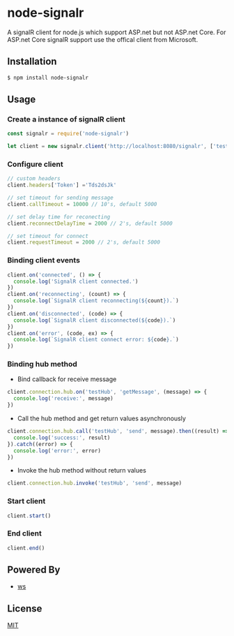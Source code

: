 # node-signalr

A signalR client for node.js which support ASP.net but not ASP.net Core. For ASP.net Core signalR support use the offical client from Microsoft.

## Installation

```bash
$ npm install node-signalr
```

## Usage

### Create a instance of signalR client

```js
const signalr = require('node-signalr')

let client = new signalr.client('http://localhost:8080/signalr', ['testHub'])
```

### Configure client

```js
// custom headers
client.headers['Token'] ='Tds2dsJk'

// set timeout for sending message 
client.callTimeout = 10000 // 10's, default 5000

// set delay time for reconecting
client.reconnectDelayTime = 2000 // 2's, default 5000

// set timeout for connect 
client.requestTimeout = 2000 // 2's, default 5000
```

### Binding client events

```js
client.on('connected', () => {
  console.log('SignalR client connected.')
})
client.on('reconnecting', (count) => {
  console.log(`SignalR client reconnecting(${count}).`)
})
client.on('disconnected', (code) => {
  console.log(`SignalR client disconnected(${code}).`)
})
client.on('error', (code, ex) => {
  console.log(`SignalR client connect error: ${code}.`)
})
```

### Binding hub method

- Bind callback for receive message
  
```js
client.connection.hub.on('testHub', 'getMessage', (message) => {
  console.log('receive:', message)
})
```

- Call the hub method and get return values asynchronously 

```js
client.connection.hub.call('testHub', 'send', message).then((result) => {
  console.log('success:', result)
}).catch((error) => {
  console.log('error:', error)
})
```

- Invoke the hub method without return values 

```js
client.connection.hub.invoke('testHub', 'send', message)
```

### Start client

```js
client.start()
```

### End client

```js
client.end()
```

## Powered By

- [ws](https://github.com/websockets/ws)

## License

[MIT](./LICENSE)